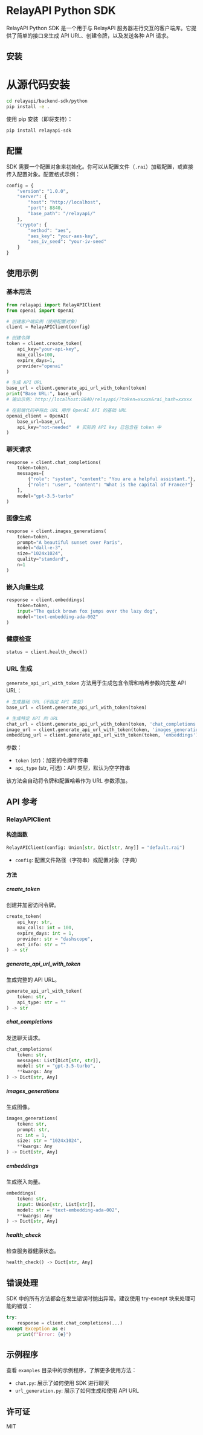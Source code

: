 # RelayAPI Python SDK

RelayAPI Python SDK 是一个用于与 RelayAPI 服务器进行交互的客户端库。它提供了简单的接口来生成 API URL、创建令牌，以及发送各种 API 请求。

## 安装

# 从源代码安装

```bash
cd relayapi/backend-sdk/python
pip install -e .
```

使用 pip 安装（即将支持）：

```bash
pip install relayapi-sdk
```

## 配置

SDK 需要一个配置对象来初始化。你可以从配置文件（`.rai`）加载配置，或直接传入配置对象。配置格式示例：

```python
config = {
    "version": "1.0.0",
    "server": {
        "host": "http://localhost",
        "port": 8840,
        "base_path": "/relayapi/"
    },
    "crypto": {
        "method": "aes",
        "aes_key": "your-aes-key",
        "aes_iv_seed": "your-iv-seed"
    }
}
```

## 使用示例

### 基本用法

```python
from relayapi import RelayAPIClient
from openai import OpenAI

# 创建客户端实例（使用配置对象）
client = RelayAPIClient(config)

# 创建令牌
token = client.create_token(
    api_key="your-api-key",
    max_calls=100,
    expire_days=1,
    provider="openai"
)

# 生成 API URL
base_url = client.generate_api_url_with_token(token)
print("Base URL:", base_url)
# 输出示例: http://localhost:8840/relayapi/?token=xxxxx&rai_hash=xxxxx

# 在前端代码中将此 URL 用作 OpenAI API 的基础 URL
openai_client = OpenAI(
    base_url=base_url,
    api_key="not-needed"  # 实际的 API key 已包含在 token 中
)
```

### 聊天请求

```python
response = client.chat_completions(
    token=token,
    messages=[
        {"role": "system", "content": "You are a helpful assistant."},
        {"role": "user", "content": "What is the capital of France?"}
    ],
    model="gpt-3.5-turbo"
)
```

### 图像生成

```python
response = client.images_generations(
    token=token,
    prompt="A beautiful sunset over Paris",
    model="dall-e-3",
    size="1024x1024",
    quality="standard",
    n=1
)
```

### 嵌入向量生成

```python
response = client.embeddings(
    token=token,
    input="The quick brown fox jumps over the lazy dog",
    model="text-embedding-ada-002"
)
```

### 健康检查

```python
status = client.health_check()
```

### URL 生成

`generate_api_url_with_token` 方法用于生成包含令牌和哈希参数的完整 API URL：

```python
# 生成基础 URL（不指定 API 类型）
base_url = client.generate_api_url_with_token(token)

# 生成特定 API 的 URL
chat_url = client.generate_api_url_with_token(token, 'chat_completions')
image_url = client.generate_api_url_with_token(token, 'images_generations')
embedding_url = client.generate_api_url_with_token(token, 'embeddings')
```

参数：
- `token` (str)：加密的令牌字符串
- `api_type` (str, 可选)：API 类型，默认为空字符串

该方法会自动将令牌和配置哈希作为 URL 参数添加。

## API 参考

### RelayAPIClient

#### 构造函数

```python
RelayAPIClient(config: Union[str, Dict[str, Any]] = "default.rai")
```

- `config`: 配置文件路径（字符串）或配置对象（字典）

#### 方法

##### create_token

创建并加密访问令牌。

```python
create_token(
    api_key: str,
    max_calls: int = 100,
    expire_days: int = 1,
    provider: str = "dashscope",
    ext_info: str = ""
) -> str
```

##### generate_api_url_with_token

生成完整的 API URL。

```python
generate_api_url_with_token(
    token: str,
    api_type: str = ""
) -> str
```

##### chat_completions

发送聊天请求。

```python
chat_completions(
    token: str,
    messages: List[Dict[str, str]],
    model: str = "gpt-3.5-turbo",
    **kwargs: Any
) -> Dict[str, Any]
```

##### images_generations

生成图像。

```python
images_generations(
    token: str,
    prompt: str,
    n: int = 1,
    size: str = "1024x1024",
    **kwargs: Any
) -> Dict[str, Any]
```

##### embeddings

生成嵌入向量。

```python
embeddings(
    token: str,
    input: Union[str, List[str]],
    model: str = "text-embedding-ada-002",
    **kwargs: Any
) -> Dict[str, Any]
```

##### health_check

检查服务器健康状态。

```python
health_check() -> Dict[str, Any]
```

## 错误处理

SDK 中的所有方法都会在发生错误时抛出异常。建议使用 try-except 块来处理可能的错误：

```python
try:
    response = client.chat_completions(...)
except Exception as e:
    print(f"Error: {e}")
```

## 示例程序

查看 `examples` 目录中的示例程序，了解更多使用方法：

- `chat.py`: 展示了如何使用 SDK 进行聊天
- `url_generation.py`: 展示了如何生成和使用 API URL

## 许可证

MIT 